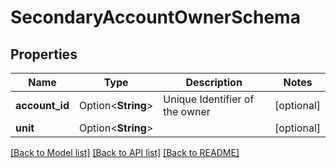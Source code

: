 # SecondaryAccountOwnerSchema

## Properties

Name | Type | Description | Notes
------------ | ------------- | ------------- | -------------
**account_id** | Option<**String**> | Unique Identifier of the owner | [optional]
**unit** | Option<**String**> |  | [optional]

[[Back to Model list]](../README.md#documentation-for-models) [[Back to API list]](../README.md#documentation-for-api-endpoints) [[Back to README]](../README.md)


